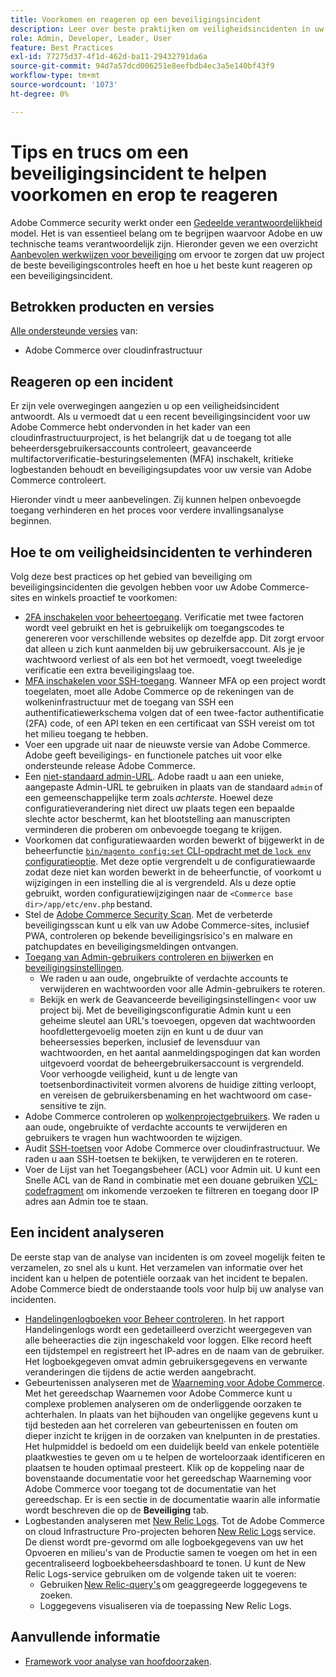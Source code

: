 ```yaml
---
title: Voorkomen en reageren op een beveiligingsincident
description: Leer over beste praktijken om veiligheidsincidenten in uw Adobe Commerce op het project van de wolkeninfrastructuur te vermijden en te antwoorden.
role: Admin, Developer, Leader, User
feature: Best Practices
exl-id: 77275d37-4f1d-462d-ba11-29432791da6a
source-git-commit: 94d7a57dcd006251e8eefbdb4ec3a5e140bf43f9
workflow-type: tm+mt
source-wordcount: '1073'
ht-degree: 0%

---
```


# Tips en trucs om een beveiligingsincident te helpen voorkomen en erop te reageren

Adobe Commerce security werkt onder een [Gedeelde verantwoordelijkheid](https://www.adobe.com/content/dam/cc/en/trust-center/ungated/whitepapers/experience-cloud/adobe-commerce-shared-responsibility-guide.pdf) model. Het is van essentieel belang om te begrijpen waarvoor Adobe en uw technische teams verantwoordelijk zijn. Hieronder geven we een overzicht [Aanbevolen werkwijzen voor beveiliging](https://www.adobe.com/content/dam/cc/en/security/pdfs/Adobe-Magento-Commerce-Best-Practices-Guide.pdf) om ervoor te zorgen dat uw project de beste beveiligingscontroles heeft en hoe u het beste kunt reageren op een beveiligingsincident.

## Betrokken producten en versies

[Alle ondersteunde versies](../../../release/versions.md) van:

- Adobe Commerce over cloudinfrastructuur

## Reageren op een incident

Er zijn vele overwegingen aangezien u op een veiligheidsincident antwoordt. Als u vermoedt dat u een recent beveiligingsincident voor uw Adobe Commerce hebt ondervonden in het kader van een cloudinfrastructuurproject, is het belangrijk dat u de toegang tot alle beheerdersgebruikersaccounts controleert, geavanceerde multifactorverificatie-besturingselementen (MFA) inschakelt, kritieke logbestanden behoudt en beveiligingsupdates voor uw versie van Adobe Commerce controleert.

Hieronder vindt u meer aanbevelingen. Zij kunnen helpen onbevoegde toegang verhinderen en het proces voor verdere invallingsanalyse beginnen.

## Hoe te om veiligheidsincidenten te verhinderen

Volg deze best practices op het gebied van beveiliging om beveiligingsincidenten die gevolgen hebben voor uw Adobe Commerce-sites en winkels proactief te voorkomen:

- [2FA inschakelen voor beheertoegang](https://docs.magento.com/user-guide/stores/security-two-factor-authentication.html).
Verificatie met twee factoren wordt veel gebruikt en het is gebruikelijk om toegangscodes te genereren voor verschillende websites op dezelfde app. Dit zorgt ervoor dat alleen u zich kunt aanmelden bij uw gebruikersaccount. Als je je wachtwoord verliest of als een bot het vermoedt, voegt tweeledige verificatie een extra beveiligingslaag toe.
- [MFA inschakelen voor SSH-toegang](https://devdocs.magento.com/cloud/project/project-enable-mfa-enforcement.html).
Wanneer MFA op een project wordt toegelaten, moet alle Adobe Commerce op de rekeningen van de wolkeninfrastructuur met de toegang van SSH een authentificatiewerkschema volgen dat of een twee-factor authentificatie (2FA) code, of een API teken en een certificaat van SSH vereist om tot het milieu toegang te hebben.
- Voer een upgrade uit naar de nieuwste versie van Adobe Commerce.
Adobe geeft beveiligings- en functionele patches uit voor elke ondersteunde release Adobe Commerce.
- Een [niet-standaard admin-URL](https://docs.magento.com/user-guide/stores/store-urls-custom-admin.html).
Adobe raadt u aan een unieke, aangepaste Admin-URL te gebruiken in plaats van de standaard `admin` of een gemeenschappelijke term zoals *achterste*. Hoewel deze configuratieverandering niet direct uw plaats tegen een bepaalde slechte actor beschermt, kan het blootstelling aan manuscripten verminderen die proberen om onbevoegde toegang te krijgen.
- Voorkomen dat configuratiewaarden worden bewerkt of bijgewerkt in de beheerfunctie  [`bin/magento config:set` CLI-opdracht met de `lock env` configuratieoptie](https://experienceleague.adobe.com/docs/commerce-operations/configuration-guide/cli/configuration-management/set-configuration-values.html#set-configuration-values-that-cannot-be-edited-in-the-admin). Met deze optie vergrendelt u de configuratiewaarde zodat deze niet kan worden bewerkt in de beheerfunctie, of voorkomt u wijzigingen in een instelling die al is vergrendeld. Als u deze optie gebruikt, worden configuratiewijzigingen naar de `<Commerce base dir>/app/etc/env.php` bestand.
- Stel de [Adobe Commerce Security Scan](https://docs.magento.com/user-guide/magento/security-scan.html).
Met de verbeterde beveiligingsscan kunt u elk van uw Adobe Commerce-sites, inclusief PWA, controleren op bekende beveiligingsrisico&#39;s en malware en patchupdates en beveiligingsmeldingen ontvangen.
- [Toegang van Admin-gebruikers controleren en bijwerken](https://docs.magento.com/user-guide/system/permissions-users-all.html) en [beveiligingsinstellingen](https://docs.magento.com/user-guide/stores/security-admin.html).
   - We raden u aan oude, ongebruikte of verdachte accounts te verwijderen en wachtwoorden voor alle Admin-gebruikers te roteren.
   - Bekijk en werk de Geavanceerde beveiligingsinstellingen&lt; voor uw project bij. Met de beveiligingsconfiguratie Admin kunt u een geheime sleutel aan URL&#39;s toevoegen, opgeven dat wachtwoorden hoofdlettergevoelig moeten zijn en kunt u de duur van beheersessies beperken, inclusief de levensduur van wachtwoorden, en het aantal aanmeldingspogingen dat kan worden uitgevoerd voordat de beheergebruikersaccount is vergrendeld. Voor verhoogde veiligheid, kunt u de lengte van toetsenbordinactiviteit vormen alvorens de huidige zitting verloopt, en vereisen de gebruikersbenaming en het wachtwoord om case-sensitive te zijn.
- Adobe Commerce controleren op [wolkenprojectgebruikers](https://devdocs.magento.com/cloud/project/user-admin.html).
We raden u aan oude, ongebruikte of verdachte accounts te verwijderen en gebruikers te vragen hun wachtwoorden te wijzigen.
- Audit [SSH-toetsen](https://devdocs.magento.com/cloud/before/before-workspace-ssh.html) voor Adobe Commerce over cloudinfrastructuur.
We raden u aan SSH-toetsen te bekijken, te verwijderen en te roteren.
- Voer de Lijst van het Toegangsbeheer (ACL) voor Admin uit.
U kunt een Snelle ACL van de Rand in combinatie met een douane gebruiken [VCL-codefragment](https://devdocs.magento.com/cloud/cdn/fastly-vcl-allowlist.html#vcl) om inkomende verzoeken te filtreren en toegang door IP adres aan Admin toe te staan.

## Een incident analyseren

De eerste stap van de analyse van incidenten is om zoveel mogelijk feiten te verzamelen, zo snel als u kunt. Het verzamelen van informatie over het incident kan u helpen de potentiële oorzaak van het incident te bepalen. Adobe Commerce biedt de onderstaande tools voor hulp bij uw analyse van incidenten.

- [Handelingenlogboeken voor Beheer controleren](https://docs.magento.com/user-guide/system/action-log-report.html).
In het rapport Handelingenlogs wordt een gedetailleerd overzicht weergegeven van alle beheeracties die zijn ingeschakeld voor loggen. Elke record heeft een tijdstempel en registreert het IP-adres en de naam van de gebruiker. Het logboekgegeven omvat admin gebruikersgegevens en verwante veranderingen die tijdens de actie werden aangebracht.
- Gebeurtenissen analyseren met de [Waarneming voor Adobe Commerce](https://experienceleague.adobe.com/docs/commerce-operations/tools/observation-for-adobe-commerce/intro.html?lang=en).
Met het gereedschap Waarnemen voor Adobe Commerce kunt u complexe problemen analyseren om de onderliggende oorzaken te achterhalen. In plaats van het bijhouden van ongelijke gegevens kunt u tijd besteden aan het correleren van gebeurtenissen en fouten om dieper inzicht te krijgen in de oorzaken van knelpunten in de prestaties.
Het hulpmiddel is bedoeld om een duidelijk beeld van enkele potentiële plaatkwesties te geven om u te helpen de worteloorzaak identificeren en plaatsen te houden optimaal presteert. Klik op de koppeling naar de bovenstaande documentatie voor het gereedschap Waarneming voor Adobe Commerce voor toegang tot de documentatie van het gereedschap. Er is een sectie in de documentatie waarin alle informatie wordt beschreven die op de **Beveiliging** tab.
- Logbestanden analyseren met [New Relic Logs](https://devdocs.magento.com/cloud/project/new-relic.html#new-relic-logs). Tot de Adobe Commerce on cloud Infrastructure Pro-projecten behoren [New Relic Logs](https://docs.newrelic.com/docs/logs/new-relic-logs/get-started/introduction-new-relic-logs) service. De dienst wordt pre-gevormd om alle logboekgegevens van uw het Opvoeren en milieu&#39;s van de Productie samen te voegen om het in een gecentraliseerd logboekbeheersdashboard te tonen.
U kunt de New Relic Logs-service gebruiken om de volgende taken uit te voeren:
   - Gebruiken [New Relic-query&#39;s](https://docs.newrelic.com/docs/logs/new-relic-logs/ui-data/query-syntax-logs) om geaggregeerde loggegevens te zoeken.
   - Loggegevens visualiseren via de toepassing New Relic Logs.

## Aanvullende informatie

- [Framework voor analyse van hoofdoorzaken](https://sansec.io/kb/incident-response/magento-root-cause-analysis).
